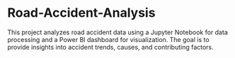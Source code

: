 # Road-Accident-Analysis
This project analyzes road accident data using a Jupyter Notebook for data processing and a Power BI dashboard for visualization. The goal is to provide insights into accident trends, causes, and contributing factors.

